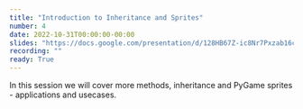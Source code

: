 ```yaml
---
title: "Introduction to Inheritance and Sprites"
number: 4
date: 2022-10-31T00:00:00-00:00
slides: "https://docs.google.com/presentation/d/128HB67Z-ic8Nr7Pxzab16cHqKMmZBs4_HzAA0CevlBs/edit?usp=sharing"
recording: ""
ready: True
---
```


In this session we will cover more methods, inheritance and PyGame sprites - applications and usecases.
